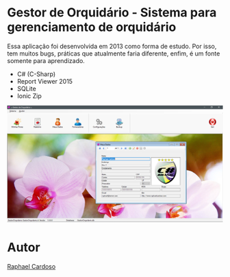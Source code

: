 # Gestor de Orquidário - Sistema para gerenciamento de orquidário

Essa aplicação foi desenvolvida em 2013 como forma de estudo. Por isso, tem muitos bugs, práticas que atualmente faria diferente, enfim, é um fonte somente para aprendizado.

- C# (C-Sharp)
- Report Viewer 2015
- SQLite
- Ionic Zip

![](screenshots\main.png)

# Autor

[Raphael Cardoso](https://www.raphaelcardoso.com.br)

